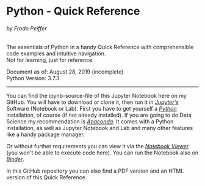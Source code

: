 # **Python - Quick Reference**
###### by Frodo Peiffer

The essentials of Python in a handy Quick Reference with comprehensible code examples and intuitive navigation.  
Not for learning, just for reference.

Document as of: August 28, 2019 (incomplete)  
Python Version: 3.7.3

---

You can find the ipynb-source-file of this Jupyter Notebook here on my GitHub. You will have to download or clone it, then run it in *[Jupyter's](https://jupyter.org/)* Software (Notebook or Lab). First you have to get yourself a *[Python](https://www.python.org)* installation, of course (if not  already installed). If you are going to do Data Science my recommendation is *[Anaconda](https://www.anaconda.com)*. It comes with a Python installation, as well as Jupyter Notebook and Lab and many other features like a handy package manager.

Or without further requirements you can view it via the *[Notebook Viewer](https://nbviewer.jupyter.org/github/Ghelatas/python-quickref/blob/master/python_quickref.ipynb)* (you won't be able to execute code here).
You can run the Notebook also on *[Binder](https://hub.gke.mybinder.org/user/ghelatas-python-quickref-37ssypep/notebooks/python_quickref.ipynb)*.

In this GitHub repository you can also find a PDF version and an HTML version of this Quick Reference.
